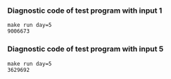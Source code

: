 ### Diagnostic code of test program with input 1

```console
make run day=5
9006673
```

### Diagnostic code of test program with input 5

```console
make run day=5
3629692
```
